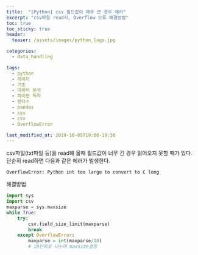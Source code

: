 ```yaml
---
title:  "[Python] csv 필드값이 매우 큰 경우 에러"
excerpt: "csv파일 read시, Overflow 오류 해결방법"
toc: true
toc_sticky: true
header:
  teaser: /assets/images/python_logo.jpg

categories:
  - data_handling

tags:
  - python
  - 데이터
  - 기초
  - 데이터 분석
  - 파이썬 독학
  - 판다스
  - pandas
  - sys
  - csv
  - OverflowError

last_modified_at: 2019-10-05T19:00-19:30
---
```


csv파일(txt파일 등)을 read해 올때 필드값이 너무 긴 경우 읽어오지 못할 때가 있다.  
단순히 read하면 다음과 같은 에러가 발생한다.  

```
OverflowError: Python int too large to convert to C long
```

해결방법  


```python
import sys
import csv
maxparse = sys.maxsize
while True:
    try:
        csv.field_size_limit(maxparse)
        break
    except OverflowError:
        maxparse = int(maxparse/10)
        # 10단위로 나누며 maxsize결정
```
